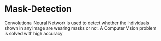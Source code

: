 # Mask-Detection
Convolutional Neural Network is used to detect whether the individuals shown in any image are wearing masks or not. A Computer Vision problem is solved with high accuracy
